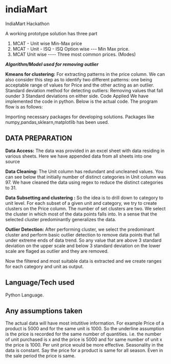 # indiaMart
IndiaMart Hackathon

A working prototype solution has three part

1. MCAT - Unit wise Min-Max price
2. MCAT - Unit - ISQ - ISQ Option wise --- Min Max price.
3. MCAT Unit wise ---- Three most common prices. (Modes)

***Algorithm/Model used for removing outlier***

**Kmeans for clustering:** For extracting patterns in the price column. We can also consider this step as to identify two different patterns: one being acceptable range of values for Price and the other acting as an outlier.
Standard deviation method for detecting outliers: Removing values that fall ounder 3 Standard deviations on either side.
Code Applied
We have implemented the code in python. Below is the actual code. The program flow is as follows:

Importing necessary packages for developing solutions. Packages like numpy,pandas,sklearn,matplotlib has been used.

## DATA PREPARATION

**Data Access:** The data was provided in an excel sheet with data residing in various sheets. Here we have appended data from all sheets into one source

**Data Cleaning:** The Unit column has redundant and uncleaned values. You can see below that initially number of distinct categories in Unit column was 97. We have cleaned the data using regex to reduce the distinct categories to 31.

**Data Subsetting and clustering :** So the idea is to drill down to category to unit level. For each subset of a given unit and category, we try to create clusters on the Price column. The number of set clusters are two. We select the cluster in which most of the data points falls into. In a sense that the selected cluster predominantly generalizes the data.

**Outlier Detection:** After performing cluster, we select the predominant cluster and perform basic outlier detection to remove data points that fall under extreme ends of data trend. So any value that are above 3 standard deviation on the upper scale and below 3 standard deviation on the lower scale are flaged as outlier and they are removed.

Now the filtered and most suitable data is extracted and we create ranges for each category and unit as output.

## Language/Tech used 
Python Language.

## Any assumptions taken
The actual data will have most intutitive information. For example Price of a product is 5000 and for the same unit is 1000. So the underline assumption is the price is recorded for the same number of quantities. i.e. the number of unit purchased is x and the price is 5000 and for same number of unit x the price is 1000. Per unit price would be more effective.
Seasonality in the data is constant. Say the price for a product is same for all season. Even in the sale period the price is same.
